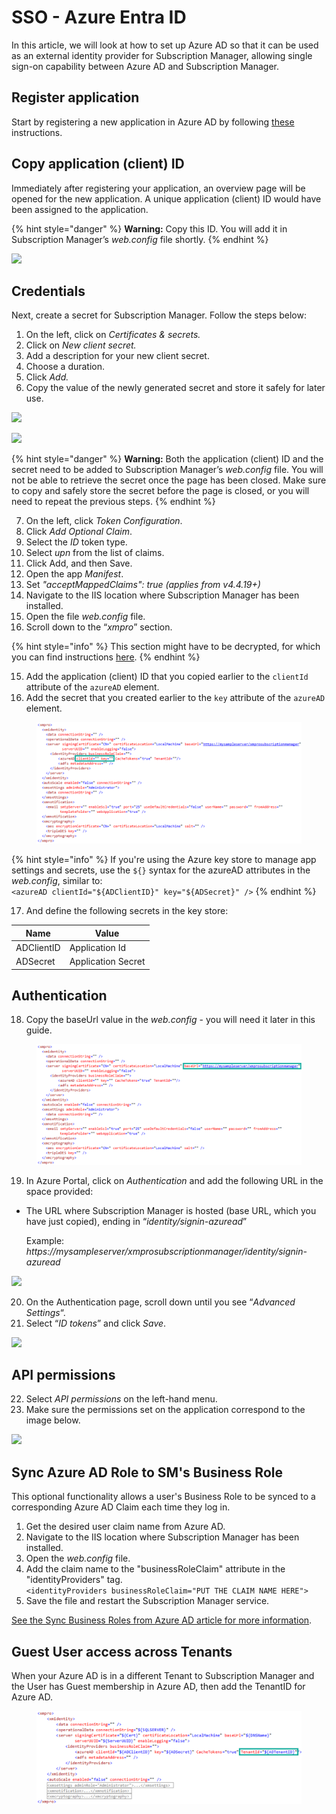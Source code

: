 # SSO - Azure Entra ID

In this article, we will look at how to set up Azure AD so that it can be used as an external identity provider for Subscription Manager, allowing single sign-on capability between Azure AD and Subscription Manager.

## Register application

Start by registering a new application in Azure AD by following [these](https://docs.microsoft.com/en-us/azure/active-directory/develop/quickstart-register-app) instructions.

## Copy application (client) ID

Immediately after registering your application, an overview page will be opened for the new application. A unique application (client) ID would have been assigned to the application.

{% hint style="danger" %}
**Warning:** Copy this ID. You will add it in Subscription Manager’s _web.config_ file shortly.
{% endhint %}

![](https://docs.xmpro.com/wp-content/uploads/2019/07/copy-client-id.png)

## Credentials

Next, create a secret for Subscription Manager. Follow the steps below:

1. On the left, click on _Certificates & secrets._
2. Click on _New client secret._
3. Add a description for your new client secret.
4. Choose a duration.
5. Click _Add._
6. Copy the value of the newly generated secret and store it safely for later use.

![](https://docs.xmpro.com/wp-content/uploads/2019/07/add-secret-1-1.png)

![](https://docs.xmpro.com/wp-content/uploads/2019/07/add-secret-2-2.png)

{% hint style="danger" %}
**Warning:** Both the application (client) ID and the secret need to be added to Subscription Manager’s _web.config_ file. You will not be able to retrieve the secret once the page has been closed. Make sure to copy and safely store the secret before the page is closed, or you will need to repeat the previous steps.
{% endhint %}

7. On the left, click _Token Configuration_.
8. Click _Add Optional Claim_.
9. Select the _ID_ token type.
10. Select _upn_ from the list of claims.
11. Click Add, and then Save.
12. Open the app _Manifest_.
13. Set _"acceptMappedClaims": true (applies from v4.4.19+)_
14. Navigate to the IIS location where Subscription Manager has been installed.
15. Open the file _web.config_ file.
16. Scroll down to the “_xmpro_” section.

{% hint style="info" %}
This section might have to be decrypted, for which you can find instructions [here](https://docs.xmpro.com/knowledge-base-2/how-to-encrypt-and-decrypt-a-web-config-file/).
{% endhint %}

15. Add the application (client) ID that you copied earlier to the `clientId` attribute of the `azureAD` element.
16. Add the secret that you created earlier to the `key` attribute of the `azureAD` element.

<figure><img src="../../../.gitbook/assets/SSO_AzureAD_web_config_clientId_and_key.png" alt=""><figcaption></figcaption></figure>

{% hint style="info" %}
If you're using the Azure key store to manage app settings and secrets, use the `${}` syntax for the azureAD attributes in the _web.config_, similar to:\
`<azureAD clientId="${ADClientID}" key="${ADSecret}" />`
{% endhint %}

17. And define the following secrets in the key store:

| **Name**   | **Value**          |
| ---------- | ------------------ |
| ADClientID | Application Id     |
| ADSecret   | Application Secret |

## Authentication

18. Copy the baseUrl value in the _web.config_ - you will need it later in this guide.

<figure><img src="../../../.gitbook/assets/SSO_AzureAD_web_config_baseUrl.png" alt=""><figcaption></figcaption></figure>

19. In Azure Portal, click on _Authentication_ and add the following URL in the space provided:

*   The URL where Subscription Manager is hosted (base URL, which you have just copied), ending in “_identity/signin-azuread_”

    Example: _https://mysampleserver/xmprosubscriptionmanager/identity/signin-azuread_

![](https://docs.xmpro.com/wp-content/uploads/2019/07/authentication-4.png)

20. On the Authentication page, scroll down until you see “_Advanced Settings_“.
21. Select “_ID tokens_” and click _Save_.

![](https://docs.xmpro.com/wp-content/uploads/2019/07/authentication-advanced-settings.png)

## API permissions

22. Select _API permissions_ on the left-hand menu.
23. Make sure the permissions set on the application correspond to the image below.

![](https://docs.xmpro.com/wp-content/uploads/2019/07/permissions-1.png)

## Sync Azure AD Role to SM's Business Role

This optional functionality allows a user's Business Role to be synced to a corresponding Azure AD Claim each time they log in.

1. Get the desired user claim name from Azure AD.
2. Navigate to the IIS location where Subscription Manager has been installed.
3. Open the _web.config_ file.
4. Add the claim name to the "businessRoleClaim" attribute in the "identityProviders" tag.\
   `<identityProviders businessRoleClaim="PUT THE CLAIM NAME HERE">`
5. Save the file and restart the Subscription Manager service.

[See the Sync Business Roles from Azure AD article for more information](../../../concepts/manage-access.md#sync-business-roles-with-an-external-identity-provider).

## Guest User access across Tenants

When your Azure AD is in a different Tenant to Subscription Manager and the User has Guest membership in Azure AD, then add the TenantID for Azure AD.

<figure><img src="../../../.gitbook/assets/SSO_AzureAD_web_config_guest_tenant.png" alt=""><figcaption></figcaption></figure>
